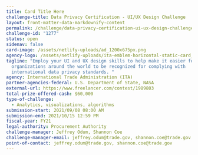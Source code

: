 ```yaml
---
title: Card Title Here
challenge-title: Data Privacy Certification - UI/UX Design Challenge
layout: front-matter-data-markdownify-content
permalink: /challenge/data-privacy-certification-ui-ux-design-challenge/
challenge-id: "1277"
status: open
sidenav: false
card-image: /assets/netlify-uploads/ad_1200x675px.png
agency-logo: /assets/netlify-uploads/ita-emblem-horizontal-static-card_3.png
tagline: "Employ your UI and UX design skills to help make it easier for
  organizations around the world to be recognized for complying with
  international data privacy standards. "
agency: International Trade Administration (ITA)
partner-agencies-federal: U.S. Department of State, NASA
external-url: https://www.freelancer.com/contest/1989803
total-prize-offered-cash: $60,000
type-of-challenge:
  - Analytics, visualizations, algorithms
submission-start: 2021/09/08 08:00 AM
submission-end: 2021/10/15 12:59 PM
fiscal-year: FY21
legal-authority: Procurement Authority
challenge-manager: Jeffrey Odum, Shannon Coe
challenge-manager-email: jeffrey.odum@trade.gov, shannon.coe@trade.gov
point-of-contact: jeffrey.odum@trade.gov, shannon.coe@trade.gov
---
```

